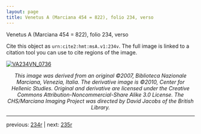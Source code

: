 ```yaml
---
layout: page
title: Venetus A (Marciana 454 = 822), folio 234, verso
---
```


Venetus A (Marciana 454 = 822), folio 234, verso

Cite this object as `urn:cite2:hmt:msA.v1:234v`.  The full image is linked to a citation tool you can use to cite regions of the image.

[![VA234VN_0736](http://www.homermultitext.org/iipsrv?IIIF=/project/homer/pyramidal/deepzoom/hmt/vaimg/2017a/VA234VN_0736.tif/full/800,/0/default.jpg)](http://www.homermultitext.org/ict2/?urn=urn:cite2:hmt:vaimg.2017a:VA234VN_0736) 

<p style="text-align: center; font-style: italic;">This image was derived from an original ©2007, Biblioteca Nazionale Marciana, Venezia, Italia. The derivative image is ©2010, Center for Hellenic Studies. Original and derivative are licensed under the Creative Commons Attribution-Noncommercial-Share Alike 3.0 License. The CHS/Marciana Imaging Project was directed by David Jacobs of the British Library.</p>

---

previous: [234r](../234r/) | next: [235r](../235r/)
